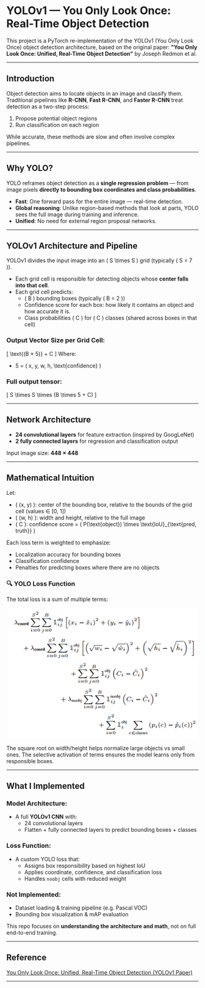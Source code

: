 # YOLOv1 — You Only Look Once: Real-Time Object Detection

This project is a PyTorch re-implementation of the YOLOv1 (You Only Look Once) object detection architecture, based on the original paper:
**"You Only Look Once: Unified, Real-Time Object Detection"** by Joseph Redmon et al.

---

## Introduction

Object detection aims to locate objects in an image and classify them. Traditional pipelines like **R-CNN**, **Fast R-CNN**, and **Faster R-CNN** treat detection as a two-step process:
1. Propose potential object regions
2. Run classification on each region

While accurate, these methods are slow and often involve complex pipelines.

---

## Why YOLO?

YOLO reframes object detection as a **single regression problem** — from image pixels **directly to bounding box coordinates and class probabilities**.

- **Fast**: One forward pass for the entire image — real-time detection.
- **Global reasoning**: Unlike region-based methods that look at parts, YOLO sees the full image during training and inference.
- **Unified**: No need for external region proposal networks.

---

## YOLOv1 Architecture and Pipeline

YOLOv1 divides the input image into an \( S \times S \) grid (typically \( S = 7 \)).

- Each grid cell is responsible for detecting objects whose **center falls into that cell**.
- Each grid cell predicts:
  - \( B \) bounding boxes (typically \( B = 2 \))
  - Confidence score for each box: how likely it contains an object and how accurate it is.
  - Class probabilities \( C \) for \( C \) classes (shared across boxes in that cell)

### Output Vector Size per Grid Cell:
\[
\text{(B × 5)} + C
\]
Where:
- 5 = \( x, y, w, h, \text{confidence} \)

### Full output tensor:
\[
S \times S \times (B \times 5 + C)
\]

---

## Network Architecture

- **24 convolutional layers** for feature extraction (inspired by GoogLeNet)
- **2 fully connected layers** for regression and classification output

Input image size: **448 × 448**

---

## Mathematical Intuition

Let:
- \( (x, y) \): center of the bounding box, relative to the bounds of the grid cell (values ∈ [0, 1])
- \( (w, h) \): width and height, relative to the full image
- \( C \): confidence score = \( P(\text{object}) \times \text{IoU}_{\text{pred, truth}} \)

Each loss term is weighted to emphasize:
- Localization accuracy for bounding boxes
- Classification confidence
- Penalties for predicting boxes where there are no objects

### 🔍 YOLO Loss Function

The total loss is a sum of multiple terms:

<p align="center">
  <img src="yolo_loss.png" alt="YOLO Loss Function" width="500">
</p>


<!-- ![YOLO LOSS](yolo_loss.png) -->

The square root on width/height helps normalize large objects vs small ones. The selective activation of terms ensures the model learns only from responsible boxes.

---

## What I Implemented

### Model Architecture:
- A full **YOLOv1 CNN** with:
  - 24 convolutional layers
  - Flatten + fully connected layers to predict bounding boxes + classes

### Loss Function:
- A custom YOLO loss that:
  - Assigns box responsibility based on highest IoU
  - Applies coordinate, confidence, and classification loss
  - Handles `noobj` cells with reduced weight

### Not Implemented:
- Dataset loading & training pipeline (e.g. Pascal VOC)
- Bounding box visualization & mAP evaluation

This repo focuses on **understanding the architecture and math**, not on full end-to-end training.

---

## Reference

[You Only Look Once: Unified, Real-Time Object Detection (YOLOv1 Paper)](https://arxiv.org/abs/1506.02640)

---

